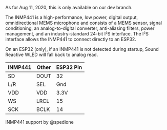 As for Aug 11, 2020, this is only available on our dev branch.

The INMP441 is a high-performance, low power, digital output, omnidirectional MEMS microphone and consists of a MEMS sensor, signal conditioning, an analog-to-digital converter, anti-aliasing filters, power management, and an industry-standard 24-bit I²S interface. The I²S interface allows the INMP441 to connect directly to an ESP32.

On an ESP32 (only), if an INMP441 is not detected during startup, Sound Reactive WLED will fall back to analog read.

| INMP441 | Other | ESP32 Pin
| ---- | ---- | ----
| SD | DOUT | 32
| L/R | SEL | Gnd
| VDD | VDD | 3.3V
| WS | LRCL | 15
| SCK | BCLK | 14



INMP441 support by @spedione